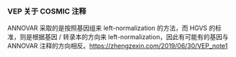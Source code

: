 
### VEP 关于 COSMIC 注释
AN­NO­VAR 采取的是按照基因组来 left-normalization 的方法，而 HGVS 的标准，则是根据基因 / 转录本的方向来 left-normalization，因此有可能有的基因与 AN­NO­VAR 注释的方向相反。https://zhengzexin.com/2019/06/30/VEP_note1